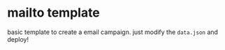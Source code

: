 # mailto template

basic template to create a email campaign. just modify the `data.json` and deploy!
